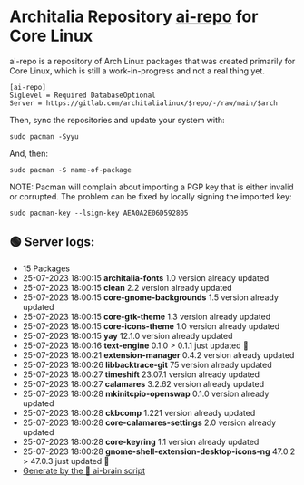 # Architalia Repository [ai-repo](https://gitlab.com/architalialinux/ai-repo) for Core Linux

ai-repo is a repository of Arch Linux packages that was created primarily for Core Linux, which is still a work-in-progress and not a real thing yet.

```
[ai-repo]
SigLevel = Required DatabaseOptional
Server = https://gitlab.com/architalialinux/$repo/-/raw/main/$arch 
```

Then, sync the repositories and update your system with:

```
sudo pacman -Syyu
```

And, then:

```
sudo pacman -S name-of-package
```

NOTE: Pacman will complain about importing a PGP key that is either invalid or corrupted.  The problem can be fixed by locally signing the imported key:

```
sudo pacman-key --lsign-key AEA0A2E06D592805
```



## 🟢 Server logs:
- 15 Packages
- 25-07-2023 18:00:15 **architalia-fonts** 1.0 version already updated
- 25-07-2023 18:00:15 **clean** 2.2 version already updated
- 25-07-2023 18:00:15 **core-gnome-backgrounds** 1.5 version already updated
- 25-07-2023 18:00:15 **core-gtk-theme** 1.3 version already updated
- 25-07-2023 18:00:15 **core-icons-theme** 1.0 version already updated
- 25-07-2023 18:00:15 **yay** 12.1.0 version already updated
- 25-07-2023 18:00:16 **text-engine** 0.1.0 > 0.1.1 just updated 🔹
- 25-07-2023 18:00:21 **extension-manager** 0.4.2 version already updated
- 25-07-2023 18:00:26 **libbacktrace-git** 75 version already updated
- 25-07-2023 18:00:27 **timeshift** 23.07.1 version already updated
- 25-07-2023 18:00:27 **calamares** 3.2.62 version already updated
- 25-07-2023 18:00:28 **mkinitcpio-openswap** 0.1.0 version already updated
- 25-07-2023 18:00:28 **ckbcomp** 1.221 version already updated
- 25-07-2023 18:00:28 **core-calamares-settings** 2.0 version already updated
- 25-07-2023 18:00:28 **core-keyring** 1.1 version already updated
- 25-07-2023 18:00:28 **gnome-shell-extension-desktop-icons-ng** 47.0.2 > 47.0.3 just updated 🔹
 - [Generate by the 🤖 ai-brain script](https://gitlab.com/architalialinux/ai-repo/-/blob/main/ai-brain)
